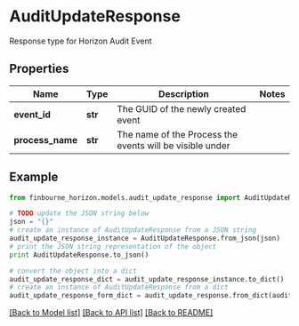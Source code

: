 # AuditUpdateResponse

Response type for Horizon Audit Event

## Properties
Name | Type | Description | Notes
------------ | ------------- | ------------- | -------------
**event_id** | **str** | The GUID of the newly created event | 
**process_name** | **str** | The name of the Process the events will be visible under | 

## Example

```python
from finbourne_horizon.models.audit_update_response import AuditUpdateResponse

# TODO update the JSON string below
json = "{}"
# create an instance of AuditUpdateResponse from a JSON string
audit_update_response_instance = AuditUpdateResponse.from_json(json)
# print the JSON string representation of the object
print AuditUpdateResponse.to_json()

# convert the object into a dict
audit_update_response_dict = audit_update_response_instance.to_dict()
# create an instance of AuditUpdateResponse from a dict
audit_update_response_form_dict = audit_update_response.from_dict(audit_update_response_dict)
```
[[Back to Model list]](../README.md#documentation-for-models) [[Back to API list]](../README.md#documentation-for-api-endpoints) [[Back to README]](../README.md)


